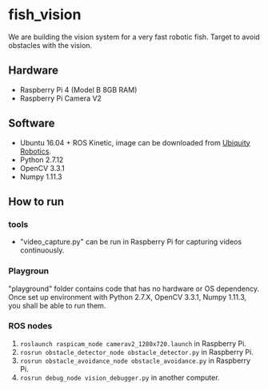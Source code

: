 # fish_vision

We are building the vision system for a very fast robotic fish. Target to avoid obstacles with the vision. 

## Hardware
- Raspberry Pi 4 (Model B 8GB RAM)
- Raspberry Pi Camera V2

## Software
- Ubuntu 16.04 + ROS Kinetic, image can be downloaded from [Ubiquity Robotics](https://downloads.ubiquityrobotics.com).
- Python 2.7.12
- OpenCV 3.3.1
- Numpy 1.11.3

## How to run
### tools
- "video_capture.py" can be run in Raspberry Pi for capturing videos continuously.

### Playgroun
"playground" folder contains code that has no hardware or OS dependency. Once set up environment with Python 2.7.X, OpenCV 3.3.1, Numpy 1.11.3, you shall be able to run them.   
### ROS nodes
1. ```roslaunch raspicam_node camerav2_1280x720.launch``` in Raspberry Pi.
2. ```rosrun obstacle_detector_node obstacle_detector.py``` in Raspberry Pi.
3. ```rosrun obstacle_avoidance_node obstacle_avoidance.py``` in Raspberry Pi.
4. ```rosrun debug_node vision_debugger.py``` in another computer.
